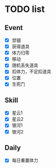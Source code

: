 # TODO list

## Event

- [x] 禁锢
- [x] 获得道具
- [x] 体力归零
- [x] 移动
- [x] 随机丢失道具
- [x] 扣体力，不足扣道具
- [x] 位置
- [x] 生死门

## Skill

- [x] 星云1
- [x] 星云2
- [x] 银河1
- [x] 银河2

## Daily

- [x] 每日重置体力
